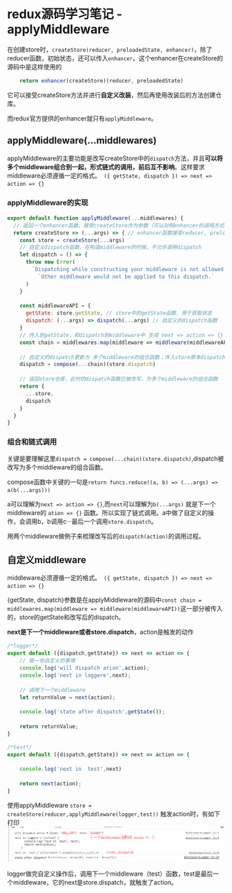 # redux源码学习笔记 - applyMiddleware

在创建store时，`createStore(reducer, preloadedState, enhancer)`，除了reducer函数，初始状态，还可以传入`enhancer`。这个enhancer在createStore的源码中是这样使用的
```js
    return enhancer(createStore)(reducer, preloadedState)
```
它可以接受createStore方法并进行**自定义改装**，然后再使用改装后的方法创建仓库。

而redux官方提供的enhancer就只有`applyMiddleware`。

## applyMiddleware(...middlewares)

applyMiddleware的主要功能是改写createStore中的`dispatch`方法，并且**可以将多个middleware组合到一起，形式链式的调用，前后互不影响**。这样要求middleware必须遵循一定的格式。` ({ getState, dispatch }) => next => action => {}`

### applyMiddleware的实现

```js
export default function applyMiddleware(...middlewares) {
  // 返回一个enhancer函数，接受createStore作为参数（可以对照enhancer的调用方式来看）
  return createStore => (...args) => { // enhancer函数接受reducer, preloadedState来创建仓库
    const store = createStore(...args)
    // 自定义dispatch函数，在构造middleware的时候，不允许调用dispatch
    let dispatch = () => {
      throw new Error(
        `Dispatching while constructing your middleware is not allowed. ` +
          `Other middleware would not be applied to this dispatch.`
      )
    }

    const middlewareAPI = {
      getState: store.getState, // store中的getState函数，用于获取状态
      dispatch: (...args) => dispatch(...args) // 自定义的dispatch函数
    }
    // 传入到getState，和dispatch到middleware中 生成 next => action => {} 格式的函数
    const chain = middlewares.map(middleware => middleware(middlewareAPI))

    // 自定义的dispatch更新为 多个middleware的组合函数；传入store原本dispatch函数给组合函数（会在最后一个middle中作为next函数）
    dispatch = compose(...chain)(store.dispatch)

    // 返回store仓库，此时的dispatch函数已被改写，为多个middleware的组合函数
    return {
      ...store,
      dispatch
    }
  }
}
```

### 组合和链式调用

关键是要理解这里`dispatch = compose(...chain)(store.dispatch)`,dispatch被改写为多个middleware的组合函数。

compose函数中关键的一句是`return funcs.reduce((a, b) => (...args) => a(b(...args)))`

a可以理解为`next => action => {}`,而`next`可以理解为`b(...args)` 就是下一个middleware的 `ation => {}` 函数。所以实现了链式调用。a中做了自定义的操作，会调用b，b调用c···最后一个调用`store.dispatch`。

用两个middleware做例子来梳理改写后的`dispatch(action)`的调用过程。

## 自定义middleware

middleware必须遵循一定的格式。` ({ getState, dispatch }) => next => action => {}`

{getState, dispatch}参数是在applyMiddleware的源码中`const chain = middlewares.map(middleware => middleware(middlewareAPI))`这一部分被传入的，store的getState和改写后的dispatch。

**next是下一个middleware或者store.dispatch**，action是触发的动作

```js
/*logger*/
export default ({dispatch,getState}) => next => action => {
    // 做一些自定义的事情
    console.log('will dispatch ation',action);
    console.log('next in loggere',next);

    // 调用下一个middleware
    let returnValue = next(action);

    console.log('state after dispatch',getState());

    return returnValue;
}
```
```js
/*test*/
export default ({dispatch,getState}) => next => action => {
        
    console.log('next in  test',next)

    return next(action);
}
```

使用applyMiddleware
`store = createStore(reducer,applyMiddleware(logger,test))`
触发action时，有如下打印
![图片](./img/redux-applyMiddleware-001.png)

logger做完自定义操作后，调用下一个middleware（test）函数，test是最后一个middleware，它的next是store.dispatch，就触发了action。
